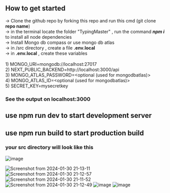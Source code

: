## How to get started

-> Clone the github repo by forking this repo and run this cmd (git clone <b>repo name</b>)<br/>
-> in the terminal locate the folder "TypingMaster" , run the command <i><b>npm i</b></i> to install all node dependencies<br/>
-> Install Mongo db compass or use mongo db atlas<br/>
-> in /src directory , create a file <b>.env.local</b><br/> 
-> in <b>.env.local</b> , create these variables<br/><br/>
    1) MONGO_URI=mongodb://localhost:27017<br/>
    2) NEXT_PUBLIC_BACKEND=http://localhost:3000/api<br/>
    3) MONGO_ATLAS_PASSWORD=<optional (used for mongodbatlas)><br/>
    4) MONGO_ATLAS_ID=<optional (used for mongodbatlas)><br/>
    5) SECRET_KEY=mysecretkey<br/>


### See the output on localhost:3000

## use npm run dev to start development server
## use npm run build to start production build


### your src directory will look like this
![image](https://github.com/PIYUSH-GIRI23/Typing-Master/assets/130428916/c23157c8-f756-4e05-b110-f3962f18941e)

![Screenshot from 2024-01-30 21-13-11](https://github.com/PIYUSH-GIRI23/Typing-Master/assets/130428916/a708ebd3-86e9-4c53-b12f-a04fbad76bfb)
![Screenshot from 2024-01-30 21-12-57](https://github.com/PIYUSH-GIRI23/Typing-Master/assets/130428916/3aa3d490-6c2b-4d2f-be98-5f99064db4f7)
![Screenshot from 2024-01-30 21-11-52](https://github.com/PIYUSH-GIRI23/Typing-Master/assets/130428916/4fcf3604-ee5d-4df6-8e90-9aa178caada6)
![Screenshot from 2024-01-30 21-12-49](https://github.com/PIYUSH-GIRI23/Typing-Master/assets/130428916/4593d7f6-51a2-431c-8b9d-e5c733a4a0fb)
![image](https://github.com/PIYUSH-GIRI23/Typing-Master/assets/130428916/ca31576c-65b8-4892-899b-0c93466972b7)
![image](https://github.com/PIYUSH-GIRI23/Typing-Master/assets/130428916/89e1512c-7426-4e07-8aaa-2ddf3a506ede)



